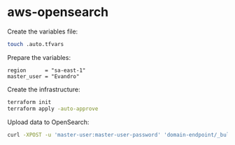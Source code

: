 # aws-opensearch

Create the variables file:

```sh
touch .auto.tfvars
```

Prepare the variables:

```hcl
region      = "sa-east-1"
master_user = "Evandro"
```

Create the infrastructure:

```sh
terraform init
terraform apply -auto-approve
```

Upload data to OpenSearch:

```sh
curl -XPOST -u 'master-user:master-user-password' 'domain-endpoint/_bulk' --data-binary @bulk_movies.json -H 'Content-Type: application/json'
```